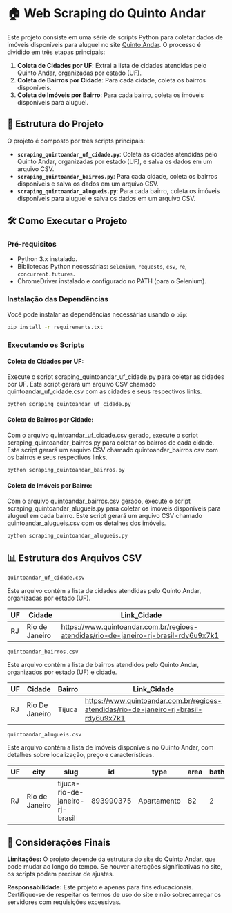 # 🏠 **Web Scraping do Quinto Andar**

Este projeto consiste em uma série de scripts Python para coletar dados de imóveis disponíveis para aluguel no site [Quinto Andar](https://www.quintoandar.com.br). O processo é dividido em três etapas principais:

1. **Coleta de Cidades por UF**: Extrai a lista de cidades atendidas pelo Quinto Andar, organizadas por estado (UF).
2. **Coleta de Bairros por Cidade**: Para cada cidade, coleta os bairros disponíveis.
3. **Coleta de Imóveis por Bairro**: Para cada bairro, coleta os imóveis disponíveis para aluguel.

## 📂 **Estrutura do Projeto**

O projeto é composto por três scripts principais:

- **`scraping_quintoandar_uf_cidade.py`**: Coleta as cidades atendidas pelo Quinto Andar, organizadas por estado (UF), e salva os dados em um arquivo CSV.
- **`scraping_quintoandar_bairros.py`**: Para cada cidade, coleta os bairros disponíveis e salva os dados em um arquivo CSV.
- **`scraping_quintoandar_alugueis.py`**: Para cada bairro, coleta os imóveis disponíveis para aluguel e salva os dados em um arquivo CSV.

## 🛠️ **Como Executar o Projeto**

### Pré-requisitos

- Python 3.x instalado.
- Bibliotecas Python necessárias: `selenium`, `requests`, `csv`, `re`, `concurrent.futures`.
- ChromeDriver instalado e configurado no PATH (para o Selenium).

### Instalação das Dependências

Você pode instalar as dependências necessárias usando o `pip`:

```bash
pip install -r requirements.txt
```

### **Executando os Scripts**
#### Coleta de Cidades por UF:

Execute o script scraping_quintoandar_uf_cidade.py para coletar as cidades por UF.
Este script gerará um arquivo CSV chamado quintoandar_uf_cidade.csv com as cidades e seus respectivos links.

```bash
python scraping_quintoandar_uf_cidade.py
```

#### Coleta de Bairros por Cidade:

Com o arquivo quintoandar_uf_cidade.csv gerado, execute o script scraping_quintoandar_bairros.py para coletar os bairros de cada cidade. 
Este script gerará um arquivo CSV chamado quintoandar_bairros.csv com os bairros e seus respectivos links.

```bash
python scraping_quintoandar_bairros.py
```

#### Coleta de Imóveis por Bairro:

Com o arquivo quintoandar_bairros.csv gerado, execute o script scraping_quintoandar_alugueis.py para coletar os imóveis disponíveis para aluguel em cada bairro. Este script gerará um arquivo CSV chamado quintoandar_alugueis.csv com os detalhes dos imóveis.

```bash
python scraping_quintoandar_alugueis.py
```

## **📊 Estrutura dos Arquivos CSV**

```
quintoandar_uf_cidade.csv
```

Este arquivo contém a lista de cidades atendidas pelo Quinto Andar, organizadas por estado (UF).

| UF  | Cidade        | Link_Cidade                             |
|-----|-------------|---------------------------------------|
| RJ  | Rio de Janeiro | https://www.quintoandar.com.br/regioes-atendidas/rio-de-janeiro-rj-brasil-rdy6u9x7k1 |

```
quintoandar_bairros.csv
```

Este arquivo contém a lista de bairros atendidos pelo Quinto Andar, organizados por estado (UF) e cidade.

| UF  | Cidade         | Bairro | Link_Cidade | Link_Bairro |
|-----|--------------|--------|-------------|-------------|
| RJ  | Rio De Janeiro | Tijuca | https://www.quintoandar.com.br/regioes-atendidas/rio-de-janeiro-rj-brasil-rdy6u9x7k1 | https://www.quintoandar.com.br/alugar/imovel/tijuca-rio-de-janeiro-rj-brasil |



```
quintoandar_alugueis.csv
```

Este arquivo contém a lista de imóveis disponíveis no Quinto Andar, com detalhes sobre localização, preço e características.

| UF  | city           | slug                                 | id        | type        | area | bathrooms | bedrooms | parkingSpaces | totalCost | rent | iptuPlusCondominium | salePrice | address               | regionName  | forRent | forSale | isFurnished | Link |
|-----|--------------|--------------------------------------|----------|------------|------|-----------|----------|--------------|-----------|------|-------------------|----------|----------------------|------------|--------|--------|-------------|------|
| RJ  | Rio de Janeiro | tijuca-rio-de-janeiro-rj-brasil    | 893990375 | Apartamento | 82   | 2         | 2        | 1            | 4747      | 3400 | 1215              | 420000   | Rua Ângelo Bitencourt | Vila Isabel | True   | True   | False       | https://www.quintoandar.com.br/imovel/893990375 |

## **📝 Considerações Finais**

**Limitações:** O projeto depende da estrutura do site do Quinto Andar, que pode mudar ao longo do tempo. Se houver alterações significativas no site, os scripts podem precisar de ajustes.

**Responsabilidade:** Este projeto é apenas para fins educacionais. Certifique-se de respeitar os termos de uso do site e não sobrecarregar os servidores com requisições excessivas.